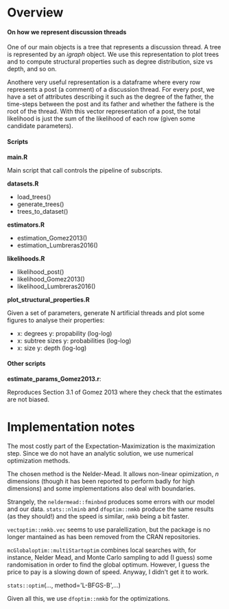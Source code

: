 # Overview

#### On how we represent discussion threads
One of our main objects is a tree that represents a discussion thread. A tree is represented by an *igraph* object. We use this representation to plot trees and to compute structural properties such as degree distribution, size vs depth, and so on.

Anothere very useful representation is a dataframe where every row represents a post (a comment) of a discussion thread. For every post, we have a set of attributes describing it such as the degree of the father, the time-steps between the post and its father and whether the fathere is the root of the thread. With this vector representation of a post, the total likelihood is just the sum of the likelihood of each row (given some candidate parameters).

#### Scripts

**main.R**

Main script that call controls the pipeline of subscripts.

**datasets.R**

* load_trees()
* generate_trees()
* trees_to_dataset()

**estimators.R**

* estimation_Gomez2013()
* estimation_Lumbreras2016()

**likelihoods.R**

* likelihood_post()
* likelihood_Gomez2013()
* likelihood_Lumbreras2016()


**plot_structural_properties.R**

Given a set of parameters, generate N artificial threads and plot some 
figures to analyse their properties:
  
  * x: degrees y: propability (log-log)
  * x: subtree sizes y: probabilities (log-log)
  * x: size y: depth (log-log)

#### Other scripts

**estimate_params_Gomez2013.r**:

Reproduces Section 3.1 of Gomez 2013 where they check that the estimates are not biased.

# Implementation notes

The most costly part of the Expectation-Maximization is the maximization step. Since we do not have an analytic solution, we use numerical optimization methods.

The chosen method is the Nelder-Mead. It allows non-linear opimization, $n$ dimensions (though it has been reported to perform badly for high dimensions) and some implementations also deal with boundaries.

Strangely, the `neldermead::fminbnd` produces some errors with our model and our data. `stats::nlminb` and `dfoptim::nmkb` produce the same results (as they should!) and the speed is similar, `nmkb` being a bit faster.

`vectoptim::nmkb.vec` seems to use paralellization, but the package is no longer mantained as has been removed from the CRAN repositories.

`mcGlobaloptim::multiStartoptim` combines local searches with, for instance, Nelder Mead, and Monte Carlo sampling to add (I guess) some randomisation in order to find the global optimum. However, I guess the price to pay is a slowing down of speed. Anyway, I didn't get it to work.


`stats::optim`(..., method='L-BFGS-B',...)
 
Given all this, we use `dfoptim::nmkb` for the optimizations.